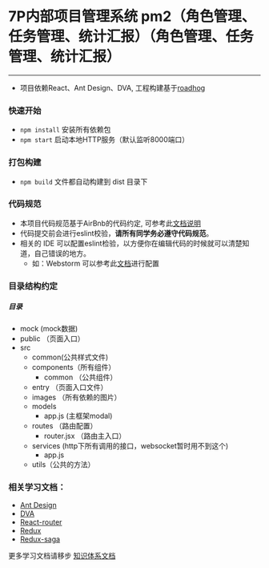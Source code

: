 # 7P内部项目管理系统 pm2（角色管理、任务管理、统计汇报）（角色管理、任务管理、统计汇报）
------------
* 项目依赖React、Ant Design、DVA, 工程构建基于[roadhog](https://github.com/sorrycc/roadhog)

### 快速开始
* `npm install` 安装所有依赖包
* `npm start` 启动本地HTTP服务（默认监听8000端口）

### 打包构建
* `npm build` 文件都自动构建到 dist 目录下 

### 代码规范 
* 本项目代码规范基于AirBnb的代码约定, 可参考此[文档说明](https://github.com/dwqs/react-style-guide)
* 代码提交前会进行eslint校验，**请所有同学务必遵守代码规范**。 
* 相关的 IDE 可以配置eslint检验，以方便你在编辑代码的时候就可以清楚知道，自己错误的地方。
	* 如：Webstorm 可以参考此[文档](https://www.jetbrains.com/help/webstopm/2017.1/eslint.html)进行配置

	
### 目录结构约定
##### 目录
* mock (mock数据)
* public （页面入口）
* src
	* common(公共样式文件)
	* components（所有组件）
		* common （公共组件）
	* entry （页面入口文件）
	* images （所有依赖的图片）
	* models
		* app.js (主框架modal)
	* routes （路由配置）
		* router.jsx 	（路由主入口）
	* services (http下所有调用的接口，websocket暂时用不到这个)
		* app.js 
	* utils（公共的方法）		

		

### 相关学习文档：
* [Ant Design](https://react-guide.github.io/react-router-cn/) 
* [DVA](https://github.com/dvajs/dva/blob/master/docs/API_zh-CN.md)
* [React-router](https://react-guide.github.io/react-router-cn/)
* [Redux](http://cn.redux.js.org/index.html)
* [Redux-saga](http://leonshi.com/redux-saga-in-chinese/index.html)

更多学习文档请移步 [知识体系文档](http://gitlab.choicesoft.com.cn/doc/wiki/wikis/knowledge)
